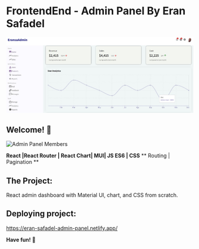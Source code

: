 # FrontendEnd  - Admin Panel By Eran Safadel

![Admin Panel Home](./images/Home.jpg)


## Welcome! 👋
![Admin Panel Members](./images/Members.jpg)


**React |React Router | React Chart| MUI| JS ES6 |  CSS**
** Routing |  Pagination **

## The Project:
React admin dashboard with Material UI, chart, and CSS from scratch.





## Deploying project:
https://eran-safadel-admin-panel.netlify.app/


**Have fun!** 🚀
